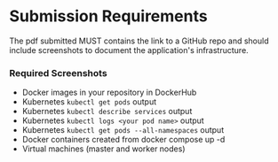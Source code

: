 # Submission Requirements

The pdf submitted MUST contains the link to a GitHub repo and should include screenshots to document the application's infrastructure.

### Required Screenshots

- Docker images in your repository in DockerHub
- Kubernetes `kubectl get pods` output
- Kubernetes `kubectl describe services` output
- Kubernetes `kubectl logs <your pod name>` output
- Kubernetes `kubectl get pods --all-namespaces` output
- Docker containers created from docker compose up -d
- Virtual machines (master and worker nodes)
